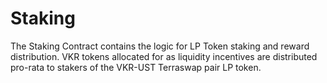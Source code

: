 # Staking

The Staking Contract contains the logic for LP Token staking and reward distribution. VKR tokens
allocated for as liquidity incentives are distributed pro-rata to stakers of the VKR-UST
Terraswap pair LP token.
